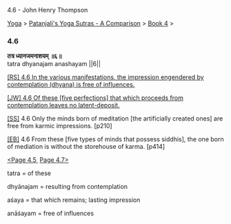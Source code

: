 4.6 - John Henry Thompson 

[Yoga](../../../yoga.md)‎ > ‎[Patanjali's Yoga Sutras - A Comparison](../../patanjani.md)‎ > ‎[Book 4](../book-4.md)‎ > ‎

### 4.6

**तत्र ध्यानजमनाशयम् ॥६॥**  
tatra dhyanajam anashayam ||6||  
  
  
[\[RS\] 4.6 In the various manifestations, the impression engendered by contemplation (dhyana) is free of influences.](http://www.ashtangayoga.info/source-texts/yoga-sutra-patanjali/chapter-4/item/tatra-dhyanajam-anashayam-6/)  
  
[\[JW\] 4.6 Of these \[five perfections\] that which proceeds from contemplation leaves no latent-deposit.](http://books.google.com/books?id=YzFImjtOxUwC&pg=PA304&ci=177%2C674%2C775%2C57&source=bookclip)  
  
[\[SS\]](http://www.amazon.com/Yoga-Sutras-Patanjali-Commentary-Satchidananda/dp/0932040381) 4.6 Only the minds born of meditation \[the artificially created ones\] are free from karmic impressions. \[p210\]  
  
[\[EB\]](http://www.amazon.com/Yoga-Sutras-Patanjali-Translation-Commentary/dp/0865477361/ref=sr_1_1?ie=UTF8&s=books&qid=1250508322&sr=1-1) 4.6 From these \[five types of minds that possess siddhis\], the one born of mediation is without the storehouse of karma. \[p414\]  
  
  
[<Page 4.5](45.md)[ ](45.md) [Page 4.7>](47.md)  

tatra = of these  
  
dhyānajam = resulting from contemplation  
  
aśaya = that which remains; lasting impression  
  
anāśayam = free of influences

